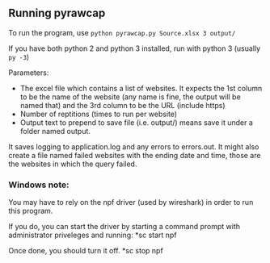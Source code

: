 ## Running pyrawcap
To run the program, use `python pyrawcap.py Source.xlsx 3 output/`

If you have both python 2 and python 3 installed, run with python 3 (usually `py -3`)

Parameters:
* The excel file which contains a list of websites. It expects the 1st column to be the name of the website (any name is fine, the output will be named that) and the 3rd column to be the URL (include https)
* Number of reptitions (times to run per website)
* Output text to prepend to save file (i.e. output/) means save it under a folder named output.

It saves logging to application.log and any errors to errors.out. It might also create a file named failed websites with the ending date and time, those are the websites in which the query failed.

### Windows note:
You may have to rely on the npf driver (used by wireshark) in order to run this program.

If you do, you can start the driver by starting a command prompt with administrator priveleges and running:
*sc start npf

Once done, you should turn it off.
*sc stop npf
